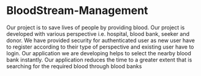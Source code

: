 # BloodStream-Management
Our project is to save lives of people by providing blood. Our project is developed with various perspective i.e. hospital, blood bank, seeker and donor. We have provided security for authenticated user as new user have to register according to their type of perspective and existing user have to login. Our application we are developing helps to select the nearby blood bank instantly. Our application reduces the time to a greater extent that is searching for the required blood through blood banks
